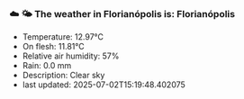 ### ☁️ 🌤️  The weather in Florianópolis is: Florianópolis

- Temperature: 12.97°C
- On flesh: 11.81°C
- Relative air humidity: 57%
- Rain: 0.0 mm
- Description: Clear sky
- last updated: 2025-07-02T15:19:48.402075
